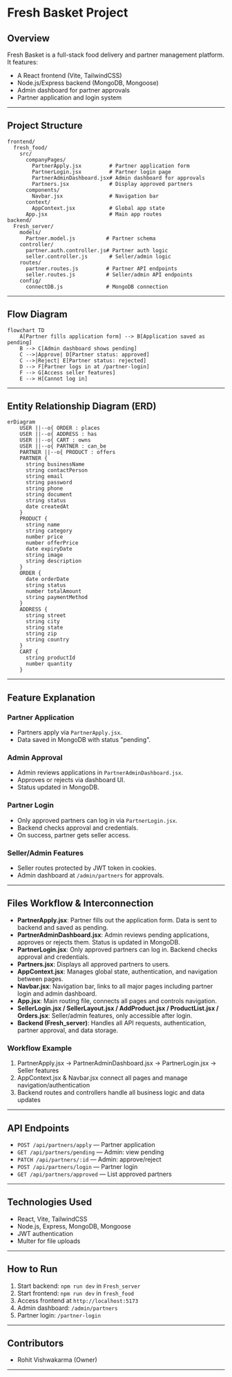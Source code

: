 # Fresh Basket Project

## Overview

Fresh Basket is a full-stack food delivery and partner management platform.  
It features:
- A React frontend (Vite, TailwindCSS)
- Node.js/Express backend (MongoDB, Mongoose)
- Admin dashboard for partner approvals
- Partner application and login system

---

## Project Structure

```
frontend/
  fresh_food/
    src/
      companyPages/
        PartnerApply.jsx         # Partner application form
        PartnerLogin.jsx         # Partner login page
        PartnerAdminDashboard.jsx# Admin dashboard for approvals
        Partners.jsx             # Display approved partners
      components/
        Navbar.jsx               # Navigation bar
      context/
        AppContext.jsx           # Global app state
      App.jsx                    # Main app routes
backend/
  Fresh_server/
    models/
      Partner.model.js          # Partner schema
    controller/
      partner.auth.controller.js# Partner auth logic
      seller.controller.js       # Seller/admin logic
    routes/
      partner.routes.js         # Partner API endpoints
      seller.routes.js          # Seller/admin API endpoints
    config/
      connectDB.js              # MongoDB connection
```

---

## Flow Diagram

```mermaid
flowchart TD
    A[Partner fills application form] --> B[Application saved as pending]
    B --> C[Admin dashboard shows pending]
    C -->|Approve| D[Partner status: approved]
    C -->|Reject| E[Partner status: rejected]
    D --> F[Partner logs in at /partner-login]
    F --> G[Access seller features]
    E --> H[Cannot log in]
```

---

## Entity Relationship Diagram (ERD)

```mermaid
erDiagram
    USER ||--o{ ORDER : places
    USER ||--o{ ADDRESS : has
    USER ||--o{ CART : owns
    USER ||--o{ PARTNER : can_be
    PARTNER ||--o{ PRODUCT : offers
    PARTNER {
      string businessName
      string contactPerson
      string email
      string password
      string phone
      string document
      string status
      date createdAt
    }
    PRODUCT {
      string name
      string category
      number price
      number offerPrice
      date expiryDate
      string image
      string description
    }
    ORDER {
      date orderDate
      string status
      number totalAmount
      string paymentMethod
    }
    ADDRESS {
      string street
      string city
      string state
      string zip
      string country
    }
    CART {
      string productId
      number quantity
    }
```

---

## Feature Explanation

### Partner Application
- Partners apply via `PartnerApply.jsx`.
- Data saved in MongoDB with status "pending".

### Admin Approval
- Admin reviews applications in `PartnerAdminDashboard.jsx`.
- Approves or rejects via dashboard UI.
- Status updated in MongoDB.

### Partner Login
- Only approved partners can log in via `PartnerLogin.jsx`.
- Backend checks approval and credentials.
- On success, partner gets seller access.

### Seller/Admin Features
- Seller routes protected by JWT token in cookies.
- Admin dashboard at `/admin/partners` for approvals.

---

## Files Workflow & Interconnection

- **PartnerApply.jsx**: Partner fills out the application form. Data is sent to backend and saved as pending.
- **PartnerAdminDashboard.jsx**: Admin reviews pending applications, approves or rejects them. Status is updated in MongoDB.
- **PartnerLogin.jsx**: Only approved partners can log in. Backend checks approval and credentials.
- **Partners.jsx**: Displays all approved partners to users.
- **AppContext.jsx**: Manages global state, authentication, and navigation between pages.
- **Navbar.jsx**: Navigation bar, links to all major pages including partner login and admin dashboard.
- **App.jsx**: Main routing file, connects all pages and controls navigation.
- **SellerLogin.jsx / SellerLayout.jsx / AddProduct.jsx / ProductList.jsx / Orders.jsx**: Seller/admin features, only accessible after login.
- **Backend (Fresh_server)**: Handles all API requests, authentication, partner approval, and data storage.

### Workflow Example

1. PartnerApply.jsx → PartnerAdminDashboard.jsx → PartnerLogin.jsx → Seller features
2. AppContext.jsx & Navbar.jsx connect all pages and manage navigation/authentication
3. Backend routes and controllers handle all business logic and data updates

---

## API Endpoints

- `POST /api/partners/apply` — Partner application
- `GET /api/partners/pending` — Admin: view pending
- `PATCH /api/partners/:id` — Admin: approve/reject
- `POST /api/partners/login` — Partner login
- `GET /api/partners/approved` — List approved partners

---

## Technologies Used

- React, Vite, TailwindCSS
- Node.js, Express, MongoDB, Mongoose
- JWT authentication
- Multer for file uploads

---

## How to Run

1. Start backend: `npm run dev` in `Fresh_server`
2. Start frontend: `npm run dev` in `fresh_food`
3. Access frontend at `http://localhost:5173`
4. Admin dashboard: `/admin/partners`
5. Partner login: `/partner-login`

---

## Contributors

- Rohit Vishwakarma (Owner)

---
